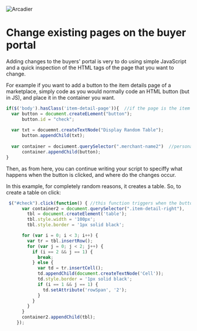 ![Arcadier](https://theme.zdassets.com/theme_assets/2008942/9566e69f67b1ee67fdfbcd79b1e580bdbbc98874.svg "Arcadier")

Change existing pages on the buyer portal
===
Adding changes to the buyers' portal is very to do using simple JavaScript and a quick inspection of the HTML tags of the page that you want to change.

For example if you want to add a button to the item details page of a marketplace, simply code as you would normally code an HTML button (but in JS), and place it in the container you want.

```javascript
if($('body').hasClass('item-detail-page')){  //if the page is the item detail page
  var button = document.createELement("button");
      button.id = "check";
      
  var txt = docuemnt.createTextNode("Display Random Table");
      button.appendChild(txt);
      
  var container = dociument.querySelector(".merchant-name2")  //personal choice of position
      container.appendChild(button);
}
```
Then, as from here, you can continue writing your script to speciffy what happens when the button is clicked, and where do the changes occur.

In this example, for completely random reasons, it creates a table. So, to create a table on click:

```javascript
 $("#check").click(function() { //this function triggers when the button with id="check" is clicked
      var container2 = document.querySelector(".item-detail-right"),
        tbl = document.createElement('table');
        tbl.style.width = '100px';
        tbl.style.border = '1px solid black';

      for (var i = 0; i < 3; i++) {
        var tr = tbl.insertRow();
        for (var j = 0; j < 2; j++) {
          if (i == 2 && j == 1) {
            break;
          } else {
            var td = tr.insertCell();
            td.appendChild(document.createTextNode('Cell'));
            td.style.border = '1px solid black';
            if (i == 1 && j == 1) {
              td.setAttribute('rowSpan', '2');
            }
          }
        }
      }
      container2.appendChild(tbl);
    });
```
